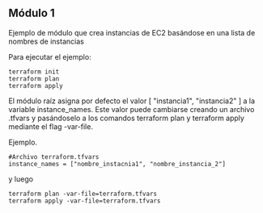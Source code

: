 ## Módulo 1

Ejemplo de módulo que crea instancias de EC2 basándose en una lista de nombres de instancias

Para ejecutar el ejemplo:
```
terraform init
terraform plan 
terraform apply
```

El módulo raíz asigna por defecto el valor [ "instancia1", "instancia2" ] a la variable instance_names. Este valor puede cambiarse creando un archivo .tfvars y pasándoselo a los comandos terraform plan y terraform apply mediante el flag -var-file.

Ejemplo.

```
#Archivo terraform.tfvars
instance_names = ["nombre_instacnia1", "nombre_instancia_2"]
```

y luego

```
terraform plan -var-file=terraform.tfvars
terraform apply -var-file=terraform.tfvars
```